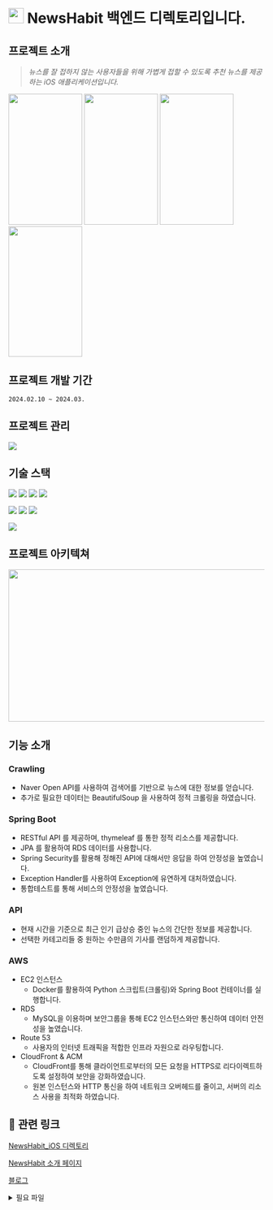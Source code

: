 # <img src="https://github.com/Green-Tea-organization/NewsHabit_Backend/assets/100538007/2c35e329-6332-44d5-bf72-861ecfaf8223" width="30" height="30"/> NewsHabit 백엔드 디렉토리입니다.



##  프로젝트 소개
> *뉴스를 잘 접하지 않는 사용자들을 위해 가볍게 접할 수 있도록 추천 뉴스를 제공하는 iOS 애플리케이션입니다.*

<img src="https://github.com/Green-Tea-organization/NewsHabit_Backend/assets/100538007/7b0d7a48-457e-4e79-8e34-7f1d17957ae2" width="144.9" height="257.6"/>
<img src="https://github.com/Green-Tea-organization/NewsHabit_Backend/assets/100538007/cb212fa3-e2ad-4b8b-bd7d-961e3e72f930" width="144.9" height="257.6"/>
<img src="https://github.com/Green-Tea-organization/NewsHabit_Backend/assets/100538007/9b8284bc-8dd4-44ec-92b3-14deeb15a7c8" width="144.9" height="257.6"/>
<img src="https://github.com/Green-Tea-organization/NewsHabit_Backend/assets/100538007/c798861c-ce90-4dec-a375-fc95492fb3de" width="144.9" height="257.6"/>



## 프로젝트 개발 기간
`2024.02.10 ~ 2024.03.`
## 프로젝트 관리
<img src="https://img.shields.io/badge/github-181717?style=for-the-badge&logo=github&logoColor=white"></a>
## 기술 스택
<img src="https://img.shields.io/badge/JAVA-007396?style=for-the-badge&logo=java&logoColor=white"></a>
<img src="https://img.shields.io/badge/python-3776AB?style=for-the-badge&logo=python&logoColor=white">
<img src="https://img.shields.io/badge/mysql-4479A1?style=for-the-badge&logo=mysql&logoColor=white">
<img src="https://img.shields.io/badge/DOCKER-007396?style=for-the-badge&logo=DOCKER&logoColor=white">

<img src="https://img.shields.io/badge/spring-6DB33F?style=for-the-badge&logo=spring&logoColor=white"></a>
<img src="https://img.shields.io/badge/spring_boot-6DB33F?style=for-the-badge&logo=springboot&logoColor=white">
<img src="https://img.shields.io/badge/spring_security-6DB33F?style=for-the-badge&logo=springsecurity&logoColor=white">

<img src="https://img.shields.io/badge/amazon_aws-232F3E?style=for-the-badge&logo=amazonaws&logoColor=white"></a>

## 프로젝트 아키텍쳐
<img src="https://github.com/Green-Tea-organization/NewsHabit_Backend/assets/100538007/4e681c82-5d41-423a-86ad-38755746e872" width="700" height="300"/>

## 기능 소개
### **Crawling**

- Naver Open API를 사용하여 검색어를 기반으로 뉴스에 대한 정보를 얻습니다.
- 추가로 필요한 데이터는 BeautifulSoup 을 사용하여 정적 크롤링을 하였습니다.

### **Spring Boot**

- RESTful API 를 제공하며, thymeleaf 를 통한 정적 리소스를 제공합니다.
- JPA 를 활용하여 RDS 데이터를 사용합니다.
- Spring Security를 활용해 정해진 API에 대해서만 응답을 하여 안정성을 높였습니다.
- Exception Handler를 사용하여 Exception에 유연하게 대처하였습니다.
- 통합테스트를 통해 서비스의 안정성을 높였습니다.

### **API**

- 현재 시간을 기준으로 최근 인기 급상승 중인 뉴스의 간단한 정보를 제공합니다.
- 선택한 카테고리들 중 원하는 수만큼의 기사를 랜덤하게 제공합니다.

### **AWS**

- EC2 인스턴스
    - Docker를 활용하여 Python 스크립트(크롤링)와 Spring Boot 컨테이너를 실행합니다.
- RDS
    - MySQL을 이용하며 보안그룹을 통해 EC2 인스턴스와만 통신하여 데이터 안전성을 높였습니다.
- Route 53
    - 사용자의 인터넷 트래픽을 적합한 인프라 자원으로 라우팅합니다.
- CloudFront & ACM
    - CloudFront를 통해 클라이언트로부터의 모든 요청을 HTTPS로 리다이렉트하도록 설정하여 보안을 강화하였습니다.
    - 원본 인스턴스와 HTTP 통신을 하여 네트워크 오버헤드를 줄이고, 서버의 리소스 사용을 최적화 하였습니다.




## 🔗 관련 링크
[NewsHabit_iOS 디렉토리](https://github.com/NewsHabit/iOS)

[NewsHabit 소개 페이지](https://newshabit.org)

[블로그](https://songs4ri.vercel.app/news-habit-project)

<details>
  <summary>필요 파일</summary>
  
  > /crawling/config/config.json
  ```json
  {
  	"naver_api" : {
  		"X-Naver-Client-Id" : "네이버 오픈 API ID",
  		"X-Naver-Client-Secret" : "네이버 오픈 API Secret Key"
  	},
  	"mysql" : {
  		"user_id" : "User Id",
  		"user_password" : "User PW",
  		"host" : "endPoint",
  		"table" : "테이블명"
  	},
  	"ranking_site" : {
  		"url" : "실시간 인기 검색어 제공 사이트"
  	},
  	"request_header" : {
  		"User-Agent": "Mozilla/5.0 (Macintosh; Intel Mac OS X 10_15_7) AppleWebKit/537.36 (KHTML, like Gecko) Chrome/121.0.0.0 Safari/537.36"
  	}
  }
  ```
  
  > /newsHabit/build/libs
  
  newsHabit-0.0.1-SNAPSHOT.jar 빌드 파일 필요
  
  > /docker-compose.yml
  
  ```yml
  version: '3'
  services:
    mysql:
      image: mysql:latest
      container_name: mysql
      environment:
        MYSQL_DATABASE: 'DataBase'
        MYSQL_USER: 'User Id'
        MYSQL_PASSWORD: 'User PW'
        MYSQL_ROOT_PASSWORD: 'root PW'
        TZ: 'Asia/Seoul'
        MYSQL_CHARSET: utf8mb4
        MYSQL_COLLATION: utf8mb4_unicode_ci
      ports:
        - "3306:3306"
      volumes:
        - db-data:/var/lib/mysql
        - ./my.cnf:/etc/mysql/conf.d/custom.cnf
  
    spring-app:
      build:
        context: ./newsHabit
        dockerfile: dockerfile
      restart:
        on-failure
      ports:
        - "8080:8080"
      environment:
        SPRING_DATASOURCE_URL: jdbc:mysql://mysql:3306/news_habit?useUnicode=true&characterEncoding=utf8
        SPRING_DATASOURCE_USERNAME: "User Id"
        SPRING_DATASOURCE_PASSWORD: "User PW"
        TZ: "Asia/Seoul"
      depends_on:
        - mysql
  
    python-app:
      build:
        context: ./crawling
        dockerfile: Dockerfile
      environment:
        TZ: "Asia/Seoul"
      depends_on:
        - mysql
  
  volumes:
    db-data:
  ```

</details>
